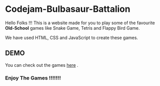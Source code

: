 # Codejam-Bulbasaur-Battalion

Hello Folks !!! 
This is a website made for you to play some of the favourite **Old-School** games like Snake Game, Tetris and Flappy Bird Game. 

We have used HTML, CSS and JavaScript to create these games.

## DEMO
You can check out the games <a href="https://retrostyledgames.netlify.app/" target="_blank">here</a> . 

### Enjoy The Games !!!!!!! 

